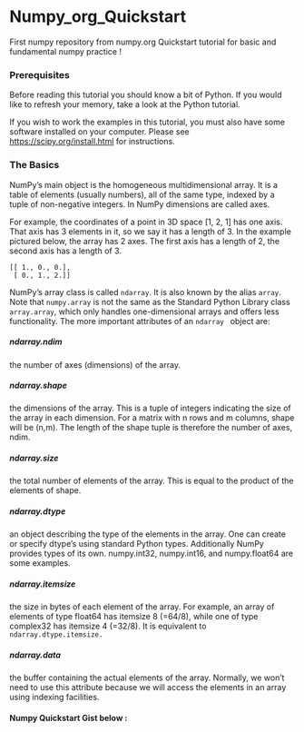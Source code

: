 # Numpy_org_Quickstart
First numpy repository from numpy.org Quickstart tutorial for basic and fundamental numpy practice !
### Prerequisites
Before reading this tutorial you should know a bit of Python. If you would like to refresh your memory, take a look at the Python tutorial.

If you wish to work the examples in this tutorial, you must also have some software installed on your computer. Please see https://scipy.org/install.html for instructions.

### The Basics
NumPy’s main object is the homogeneous multidimensional array. It is a table of elements (usually numbers), all of the same type, indexed by a tuple of non-negative integers. In NumPy dimensions are called axes.

For example, the coordinates of a point in 3D space [1, 2, 1] has one axis. That axis has 3 elements in it, so we say it has a length of 3. In the example pictured below, the array has 2 axes. The first axis has a length of 2, the second axis has a length of 3.
```
[[ 1., 0., 0.],
 [ 0., 1., 2.]] 
 ```
NumPy’s array class is called `ndarray`. It is also known by the alias `array`. Note that `numpy.array` is not the same as the Standard Python Library class `array.array`, which only handles one-dimensional arrays and offers less functionality. The more important attributes of an `ndarray ` object are:

##### ndarray.ndim
the number of axes (dimensions) of the array.
##### ndarray.shape
the dimensions of the array. This is a tuple of integers indicating the size of the array in each dimension. For a matrix with n rows and m columns, shape will be (n,m). The length of the shape tuple is therefore the number of axes, ndim.
##### ndarray.size
the total number of elements of the array. This is equal to the product of the elements of shape.
##### ndarray.dtype
an object describing the type of the elements in the array. One can create or specify dtype’s using standard Python types. Additionally NumPy provides types of its own. numpy.int32, numpy.int16, and numpy.float64 are some examples.
##### ndarray.itemsize
the size in bytes of each element of the array. For example, an array of elements of type float64 has itemsize 8 (=64/8), while one of type complex32 has itemsize 4 (=32/8). It is equivalent to 
` ndarray.dtype.itemsize. `
##### ndarray.data
the buffer containing the actual elements of the array. Normally, we won’t need to use this attribute because we will access the elements in an array using indexing facilities.


<script src="https://gist.github.com/nayeem990/b1d302e56f698c7fb30d6f478a785a9d.js"></script>

#### Numpy Quickstart Gist below :

<script src="https://gist.github.com/nayeem990/b70d39934065009846b0850060844bfb.js"></script>

  
